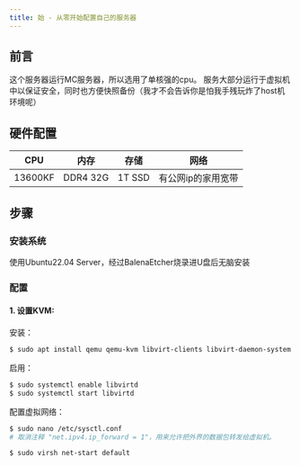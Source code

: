```yaml
---
title: 始 - 从零开始配置自己的服务器
---
```

## 前言
这个服务器运行MC服务器，所以选用了单核强的cpu。
服务大部分运行于虚拟机中以保证安全，同时也方便快照备份（我才不会告诉你是怕我手残玩炸了host机环境呢）

## 硬件配置

| CPU | 内存 | 存储 | 网络 |
| ----- | ----- | ----- | ----- |
| 13600KF | DDR4 32G | 1T SSD | 有公网ip的家用宽带 |

## 步骤

### 安装系统
使用Ubuntu22.04 Server，经过BalenaEtcher烧录进U盘后无脑安装
### 配置
#### 1. 设置KVM:
安装：
``` bash
$ sudo apt install qemu qemu-kvm libvirt-clients libvirt-daemon-system virtinst bridge-utils
```
启用：
``` bash
$ sudo systemctl enable libvirtd
$ sudo systemctl start libvirtd
```

配置虚拟网络：
``` bash
$ sudo nano /etc/sysctl.conf
# 取消注释 "net.ipv4.ip_forward = 1"，用来允许把外界的数据包转发给虚拟机。

$ sudo virsh net-start default
```


